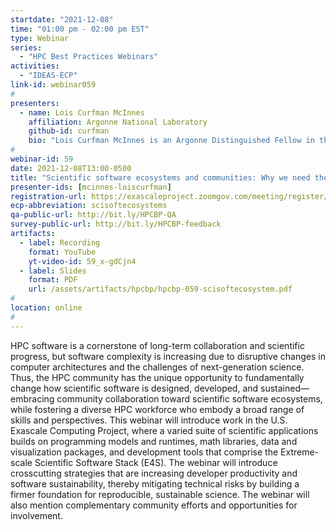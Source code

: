 ```yaml
---
startdate: "2021-12-08"
time: "01:00 pm - 02:00 pm EST"
type: Webinar
series:
  - "HPC Best Practices Webinars"
activities:
  - "IDEAS-ECP"
link-id: webinar059
#
presenters:
  - name: Lois Curfman McInnes
    affiliation: Argonne National Laboratory
    github-id: curfman
    bio: "Lois Curfman McInnes is an Argonne Distinguished Fellow in the Mathematics and Computer Science Division of Argonne National Laboratory. Her work focuses on high-performance computational science, with emphasis on scalable numerical libraries and community collaboration toward productive and sustainable software ecosystems. Lois serves as Deputy Director of Software Technology for the U.S. DOE Exascale Computing Project. She also co-leads the IDEAS scientific software productivity project, which focuses on improving software productivity and sustainability as a key aspect of advancing scientific productivity."
#
webinar-id: 59
date: 2021-12-08T13:00-0500
title: "Scientific software ecosystems and communities: Why we need them and how each of us can help them thrive"
presenter-ids: [mcinnes-loiscurfman]
registration-url: https://exascaleproject.zoomgov.com/meeting/register/vJIsduGgrD4vGWv5HMbTwlJodowqcpiEPBM
ecp-abbreviation: scisoftecosystems
qa-public-url: http://bit.ly/HPCBP-QA
survey-public-url: http://bit.ly/HPCBP-feedback
artifacts:
  - label: Recording
    format: YouTube
    yt-video-id: 59_x-gdCjn4
  - label: Slides
    format: PDF
    url: /assets/artifacts/hpcbp/hpcbp-059-scisoftecosystem.pdf
#
location: online
#
---
```

HPC software is a cornerstone of long-term collaboration and scientific progress, but software complexity is increasing due to disruptive changes in computer architectures and the challenges of next-generation science. Thus, the HPC community has the unique opportunity to fundamentally change how scientific software is designed, developed, and sustained—embracing community collaboration toward scientific software ecosystems, while fostering a diverse HPC workforce who embody a broad range of skills and perspectives. This webinar will introduce work in the U.S. Exascale Computing Project, where a varied suite of scientific applications builds on programming models and runtimes, math libraries, data and visualization packages, and development tools that comprise the Extreme-scale Scientific Software Stack (E4S). The webinar will introduce crosscutting strategies that are increasing developer productivity and software sustainability, thereby mitigating technical risks by building a firmer foundation for reproducible, sustainable science. The webinar will also mention complementary community efforts and opportunities for involvement.
